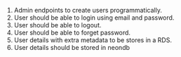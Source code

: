 1. Admin endpoints to create users programmatically.
2. User should be able to login using email and password.
3. User should be able to logout.
4. User should be able to forget password.
5. User details with extra metadata to be stores in a RDS.
6. User details should be stored in neondb